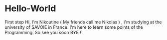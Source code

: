 # Hello-World
First step
Hi, I'm Nikoutine ( My friends call me Nikolas ) , i'm studying at the university of SAVOIE in France.
I'm here to learn some points of the Programming.
So see you soon BYE !

